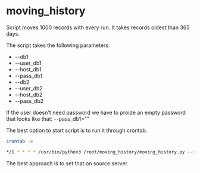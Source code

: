 # moving_history

Script moves 1000 records with every run. It takes records oldest than 365 days.

The script takes the following parameters:

- --db1
- --user_db1
- --host_db1
- --pass_db1
- --db2
- --user_db2
- --host_db2
- --pass_db2

If the user doesn't need password we have to proide an empty password that looks like that:
--pass_db1=""

The best option to start script is to run it through crontab.

```bash
crontab -e
```

```bash
*/1 * * * * /usr/bin/python3 /root/moving_history/moving_history.py --db1="db1" --user_db1="user_1" --host_db1="192.168.0.1" --pass_db1="" --db2="db2" --user_db2="user2" --host_db2="192.168.0.2" --pass_db2=""
```

The best approach is to set that on source server.
